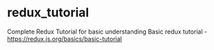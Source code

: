 # redux_tutorial
Complete Redux Tutorial for basic understanding
Basic redux tutorial - https://redux.js.org/basics/basic-tutorial
